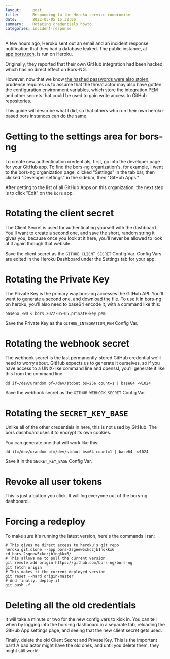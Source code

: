 ```yaml
---
layout:     post
title:      Responding to the Heroku service compromise
date:       2022-05-05 15:32:06
summary:    Rotating credentials howto
categories: incident-response
---
```


A few hours ago, Heroku sent out an email and an incident response notification that they had a database leaked. The public
instance, at [app.bors.tech], is run on Heroku.

Originally, they reported that their own GitHub integration had been hacked, which has no direct effect on Bors-NG.

However, now that we know [the hashed passwords were also stolen], prudence requires us to assume that the threat
actor may also have gotten the configuration environment variables, which store the integration PEM and other secrets
that could be used to gain write access to GitHub repositories.

[app.bors.tech]: https://app.bors.tech
[the hashed passwords were also stolen]: https://status.heroku.com/incidents/2413?updated

This guide will describe what I did, so that others who run their own heroku-based bors instances can do the same.

# Getting to the settings area for bors-ng

To create new authentication credentials, first, go into the developer page for your GitHub app. To find the bors-ng
organization's, for example, I went to the bors-ng organization page, clicked "Settings" in the tab bar, then clicked
"Developer settings" in the sidebar, then "GitHub Apps."

After getting to the list of all GitHub Apps on this organization, the next step is to click "Edit" on the `bors` app.

# Rotating the client secret

The Client Secret is used for authenticating yourself with the dashboard. You'll want to create a second one,
and save the short, random string it gives you, because once you look at it here, you'll never be allowed to look
at it again through that website.

Save the client secret as the `GITHUB_CLIENT_SECRET` Config Var. Config Vars are edited in the Heroku Dashboard
under the Settings tab for your app.

# Rotating the Private Key

The Private Key is the primary way bors-ng accesses the GitHub API. You'll want to generate a second one,
and download the file. To use it in bors-ng on heroku, you'll also need to base64 encode it, with a command like this:

    base64 -w0 < bors.2022-05-05.private-key.pem

Save the Private Key as the `GITHUB_INTEGRATION_PEM` Config Var.

# Rotating the webhook secret

The webhook secret is the last permanently-stored GitHub credential we'll need to worry about. GitHub expects us to
generate it ourselves, so if you have access to a UNIX-like command line and openssl, you'll generate it like
this from the command line:

    dd if=/dev/urandom of=/dev/stdout bs=256 count=1 | base64 -w1024

Save the webhook secret as the `GITHUB_WEBHOOK_SECRET` Config Var.

# Rotating the `SECRET_KEY_BASE`

Unlike all of the other credentials in here, this is not used by GitHub. The bors dashboard uses it to encrypt
its own cookies.

You can generate one that will work like this:

    dd if=/dev/urandom of=/dev/stdout bs=64 count=1 | base64 -w1024

Save it in the `SECRET_KEY_BASE` Config Var.

# Revoke all user tokens

This is just a button you click. It will log everyone out of the bors-ng dashboard.

# Forcing a redeploy

To make sure it's running the latest version, here's the commands I ran:

    # This gives me direct access to heroku's git repo
    heroku git:clone --app bors-2sgeew5xkczjb1nqkkx6
    cd bors-2sgeew5xkczjb1nqkkx6/
    # This allows me to pull the current version
    git remote add origin https://github.com/bors-ng/bors-ng
    git fetch origin
    # This makes it the current deployed version
    git reset --hard origin/master
    # And finally, deploy it
    git push -f

# Deleting all the old credentials

It will take a minute or two for the new config vars to kick in. You can tell when by logging into the bors-ng dashboard in
a separate tab, reloading the GitHub App settings page, and seeing that the new client secret gets used.

Finally, delete the old Client Secret and Private Key. This is the important part! A bad actor might have the old ones,
and until you delete them, they might still work!
